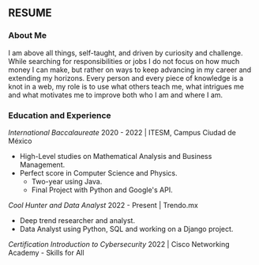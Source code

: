 RESUME
---
### About Me
I am above all things, self-taught, and driven by curiosity and challenge. While searching for responsibilities or jobs I do not focus on how much money I can make, but rather on ways to keep advancing in my career and extending my horizons. Every person and every piece of knowledge is a knot in a web, my role is to use what others teach me, what intrigues me and what motivates me to improve both who I am and where I am. 

### Education and Experience
*International Baccalaureate*
2020 - 2022 | ITESM, Campus Ciudad de México
- High-Level studies on Mathematical Analysis and Business Management.
- Perfect score in Computer Science and Physics. 
  - Two-year using Java.
  - Final Project with Python and Google's API.

*Cool Hunter and Data Analyst*
2022 - Present | Trendo.mx
- Deep trend researcher and analyst.
- Data Analyst using Python, SQL and working on a Django project. 

*Certification Introduction to Cybersecurity*
2022 | Cisco Networking Academy - Skills for All
